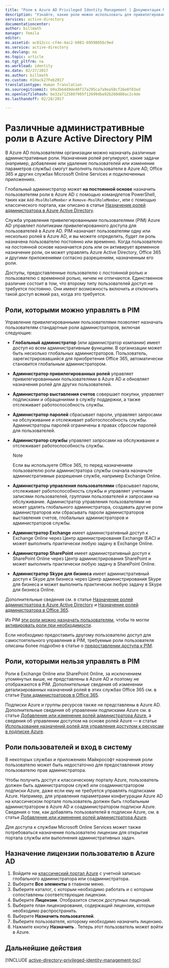 ```yaml
---
title: "Роли в Azure AD Privileged Identity Management | Документация Майкрософт"
description: "Узнайте, какие роли можно использовать для привилегированных пользователей с помощью расширения для управления привилегированными пользователями Azure."
services: active-directory
documentationcenter: 
author: billmath
manager: femila
editor: 
ms.assetid: ac812ccc-cf4e-4ac2-b981-69598056c9ed
ms.service: active-directory
ms.devlang: na
ms.topic: article
ms.tgt_pltfrm: na
ms.workload: identity
ms.date: 02/27/2017
ms.author: billmath
ms.custom: H1Hack27Feb2017
translationtype: Human Translation
ms.sourcegitcommit: b9a3b64d9de48f17a295ca7a9ea58cf26e8f83ed
ms.openlocfilehash: be32a7125807905f12699dba92b260d80ac2c4de
ms.lasthandoff: 02/28/2017

---
```

# <a name="different-administrative-role-in-azure-active-directory-pim"></a>Различные административные роли в Azure Active Directory PIM
<!-- **PLACEHOLDER: Need description of how this works. Azure PIM uses roles from MSODS objects.**-->

В Azure AD пользователям организации можно назначать различные административные роли. Назначения ролей регулируют, какие задачи (например, добавление или удаление пользователей или изменение параметров службы) смогут выполнять пользователи в Azure AD, Office 365 и других службах Microsoft Online Services и подключенных приложениях.  

Глобальный администратор может **на постоянной основе** назначить пользователям роли в Azure AD с помощью командлетов PowerShell, таких как `Add-MsolRoleMember` и `Remove-MsolRoleMember`, или с помощью классического портала, как описано в статье [Назначение ролей администратора в Azure Active Directory](active-directory-assign-admin-roles.md).

Служба управления привилегированными пользователями (PIM) Azure AD управляет политиками привилегированного доступа для пользователей в Azure AD. PIM назначает пользователям одну или несколько ролей в Azure AD, и вы можете определить, будет ли роль назначена пользователю постоянно или временно. Когда пользователю на постоянной основе назначается роль или он активирует временное назначение роли, он может управлять Azure Active Directory, Office 365 и другими приложениями согласно разрешениям, назначенным его роли.

Доступы, предоставленные пользователю с постоянной ролью и пользователю с временной ролью, ничем не отличаются. Единственное различие состоит в том, что второму типу пользователей доступ не требуется постоянно. Они имеют возможность включить и отключить такой доступ всякий раз, когда это требуется.

## <a name="roles-managed-in-pim"></a>Роли, которыми можно управлять в PIM
Управление привилегированными пользователями позволяет назначать пользователям стандартные роли администраторов, включая следующие:

* **Глобальный администратор** (или администратор компании) имеет доступ ко всем административным функциям. В организации может быть несколько глобальных администраторов. Пользователь, зарегистрировавшийся для приобретения Office 365, автоматически становится глобальным администратором.
* **Администратор привилегированных ролей** управляет привилегированными пользователями в Azure AD и обновляет назначения ролей для других пользователей.  
* **Администратор выставления счетов** совершает покупки, управляет подписками и обращениями в службу поддержки, а также отслеживает работоспособность службы.
* **Администратор паролей** сбрасывает пароли, управляет запросами на обслуживание и отслеживает работоспособность службы. Администраторы паролей ограничены в правах сбросом паролей для пользователей.
* **Администратор службы** управляет запросами на обслуживание и отслеживает работоспособность службы.
  
  > [!NOTE]
  > Если вы используете Office 365, то перед назначением пользователю роли администратора службы сначала назначьте административные разрешения службе, например Exchange Online.
  > 
  > 
* **Администратор управления пользователями** сбрасывает пароли, отслеживает работоспособность службы и управляет учетными записями пользователей, группами пользователей и запросами на обслуживание. Администратор управления пользователями не может удалять глобального администратора, создавать другие роли администраторов или сбрасывать пароли администраторов выставления счетов, глобальных администраторов и администраторов службы.
* **Администратор Exchange** имеет административный доступ к Exchange Online через Центр администрирования Exchange (EAC) и может выполнить практически любую задачу в Exchange Online.
* **Администратор SharePoint** имеет административный доступ к SharePoint Online через Центр администрирования SharePoint и может выполнить практически любую задачу в SharePoint Online.
* **Администратор Skype для бизнеса** имеет административный доступ к Skype для бизнеса через Центр администрирования Skype для бизнеса и может выполнить практически любую задачу в Skype для бизнеса Online.

Дополнительные сведения см. в статье [Назначение ролей администратора в Azure Active Directory](active-directory-assign-admin-roles.md) и [Назначение ролей администратора в Office 365](https://support.office.com/article/Assigning-admin-roles-in-Office-365-eac4d046-1afd-4f1a-85fc-8219c79e1504).

<!--**PLACEHOLDER: The above article may not be the one we want since PIM gets roles from places other that Office 365**-->


Из PIM [эти роли можно назначать пользователям](active-directory-privileged-identity-management-how-to-add-role-to-user.md), чтобы те могли [активировать роли при необходимости](active-directory-privileged-identity-management-how-to-activate-role.md).

Если необходимо предоставить другому пользователю доступ для самостоятельного управления в PIM, требуемые роли пользователя описаны более подробно в статье о [предоставлении доступа к PIM](active-directory-privileged-identity-management-how-to-give-access-to-pim.md).

<!-- ## The PIM Security Administrator Role **PLACEHOLDER: Need description of the Security Administrator role.**-->

## <a name="roles-not-managed-in-pim"></a>Роли, которыми нельзя управлять в PIM
Роли в Exchange Online или SharePoint Online, за исключением упомянутых выше, не представлены в Azure AD и поэтому не отображаются в PIM. Дополнительные сведения об изменении детализированных назначений ролей в этих службах Office 365 см. в статье [Роли администраторов в Office 365](https://support.office.com/article/Permissions-in-Office-365-da585eea-f576-4f55-a1e0-87090b6aaa9d).

Подписки Azure и группы ресурсов также не представлены в Azure AD. Дополнительные сведения об управлении подписками Azure см. в статье [Добавление или изменение ролей администратора Azure](../billing/billing-add-change-azure-subscription-administrator.md), а сведения об управлении доступом на основе ролей Azure — в статье [Использование назначений ролей для управления доступом к ресурсам в подписке Azure](role-based-access-control-configure.md).

<!--**The above links might be replaced by ones that are from within this documentation repository **-->


## <a name="user-roles-and-signing-in"></a>Роли пользователей и вход в систему
В некоторых службах и приложениях Майкрософт назначения роли пользователю может быть недостаточно для предоставления этому пользователю прав администратора.

Чтобы получить доступ к классическому порталу Azure, пользователь должен быть администратором служб или соадминистратором подписки Azure, даже если ему не требуется управлять подписками Azure.  Например, для управления параметрами конфигурации Azure AD на классическом портале пользователь должен быть глобальным администратором в Azure AD и соадминистратором подписки Azure.  Сведения о том, как добавлять пользователей в подписки Azure, см. в статье [Добавление или изменение ролей администратора Azure](../billing/billing-add-change-azure-subscription-administrator.md).

Для доступа к службам Microsoft Online Services может также потребоваться назначение пользователю лицензии для открытия портала службы или выполнения административных задач.

## <a name="assign-a-license-to-a-user-in-azure-ad"></a>Назначение лицензии пользователю в Azure AD
1. Войдите на [классический портал Azure](http://manage.windowsazure.com) с учетной записью глобального администратора или соадминистратора.
2. Выберите **Все элементы** в главном меню.
3. Выберите каталог, с которым необходимо работать и с которым сопоставлены соответствующие лицензии.
4. Выберите **Лицензии**. Отобразится список доступных лицензий.
5. Выберите план лицензирования, содержащий лицензии, которые необходимо распространить.
6. Выберите **Назначить пользователей**.
7. Выберите пользователя, которому необходимо назначить лицензию.
8. Нажмите кнопку **Назначить** .  Теперь этот пользователь может войти в Azure.

<!--Every topic should have next steps and links to the next logical set of content to keep the customer engaged-->
## <a name="next-steps"></a>Дальнейшие действия
[!INCLUDE [active-directory-privileged-identity-management-toc](../../includes/active-directory-privileged-identity-management-toc.md)]


